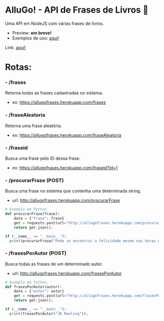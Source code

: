 # AlluGo! - API de Frases de Livros :book:
Uma API em NodeJS com várias frases de livros.
- Preview: <b>em breve!</b>
- Exemplos de uso: <a href="https://github.com/allugo/Frases-Livros-API/tree/master/exemplos">aqui!</a>

Link: <a href="https://allugofrases.herokuapp.com">aqui!<a/><br>
# Rotas:

### - /frases
  Retorna todas as frases cadastradas no sistema.
  - ex: <a href="https://allugofrases.herokuapp.com/frases">https://allugofrases.herokuapp.com/frases</a>

### - /fraseAleatoria
  Retorna uma frase aleatória.
  - ex: <a href="https://allugofrases.herokuapp.com/fraseAleatoria">https://allugofrases.herokuapp.com/fraseAleatoria</a>

### - /fraseid
  Busca uma frase pelo ID dessa frase.
  - ex: <a href="https://allugofrases.herokuapp.com/fraseid?id=1">https://allugofrases.herokuapp.com/fraseid?id=1</a>
  
### - /procurarFrase (POST)
  Busca uma frase no sistema que contenha uma determinada string.
  - url: <a href="javascript:void(0)">http://allugofrases.herokuapp.com/procurarFrase</a>
```py
# Exemplo em Python.
def procurarFrase(frase):
    data = {"frase": frase}
    get = requests.post(url="http://allugofrases.herokuapp.com/procurarFrase", json=data, headers={'Content-Type': "application/json", 'Accept': "application/json"});
    return get.json();

if (__name__ == "__main__"):
  print(procurarFrase("Pode se encontrar a felicidade mesmo nas horas mais sombrias"));
```

### - /frasesPorAutor (POST)
  Busca todas as frases de um determinado autor.
  - url: <a href="javascript:void(0)">http://allugofrases.herokuapp.com/frasesPorAutor</a>
```py
# Exemplo em Python.
def frasesPorAutor(autor):
    data = {"autor": autor}
    get = requests.post(url="http://allugofrases.herokuapp.com/frasesPorAutor", json=data, headers={'Content-Type': "application/json", 'Accept': "application/json"});
    return get.json();

if (__name__ == "__main__"):
  print(frasesPorAutor("JK Rowling"));
```
